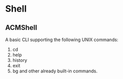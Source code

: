 # Shell
## ACMShell
A basic CLI supporting the following UNIX commands:
1. cd
2. help
3. history
4. exit
5. bg
and other already built-in commands.
